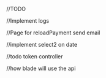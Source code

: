 //TODO

//Implement logs

//Page for reloadPayment send email

//implement select2 on date

//todo token controller

//how blade will use the api
